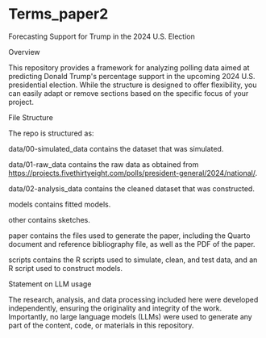 # Terms_paper2
Forecasting Support for Trump in the 2024 U.S. Election

Overview

This repository provides a framework for analyzing polling data aimed at predicting Donald Trump's percentage support in the upcoming 2024 U.S. presidential election. While the structure is designed to offer flexibility, you can easily adapt or remove sections based on the specific focus of your project.

File Structure

The repo is structured as:

data/00-simulated_data contains the dataset that was simulated.

data/01-raw_data contains the raw data as obtained from https://projects.fivethirtyeight.com/polls/president-general/2024/national/.

data/02-analysis_data contains the cleaned dataset that was constructed.

models contains fitted models.

other contains sketches.

paper contains the files used to generate the paper, including the Quarto document and reference bibliography file, as well as the PDF of the paper.

scripts contains the R scripts used to simulate, clean, and test data, and an R script used to construct models.

Statement on LLM usage

The research, analysis, and data processing included here were developed independently, ensuring the originality and integrity of the work. Importantly, no large language models (LLMs) were used to generate any part of the content, code, or materials in this repository.
